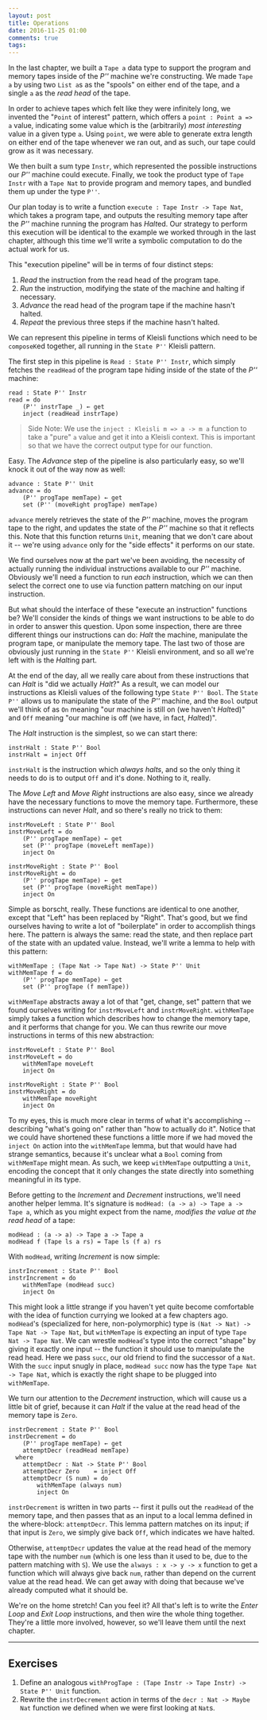 ```yaml
---
layout: post
title: Operations
date: 2016-11-25 01:00
comments: true
tags:
---
```


In the last chapter, we built a `Tape a` data type to support the program and
memory tapes inside of the *P''* machine we're constructing. We made `Tape a` by
using two `List a`s as the "spools" on either end of the tape, and a single `a`
as the *read head* of the tape.

In order to achieve tapes which felt like they were infinitely long, we invented
the "`Point` of interest" pattern, which offers a `point : Point a => a` value,
indicating some value which is the (arbitrarily) *most interesting* value in a
given type `a`. Using `point`, we were able to generate extra length on either
end of the tape whenever we ran out, and as such, our tape could grow as it was
necessary.

We then built a sum type `Instr`, which represented the possible instructions
our *P''* machine could execute. Finally, we took the product type of `Tape
Instr` with a `Tape Nat` to provide program and memory tapes, and bundled them
up under the type `P''`.

Our plan today is to write a function `execute : Tape Instr -> Tape Nat`, which
takes a program tape, and outputs the resulting memory tape after the *P''*
machine running the program has *Halt*ed. Our strategy to perform this execution
will be identical to the example we worked through in the last chapter, although
this time we'll write a symbolic computation to do the actual work for us.

This "execution pipeline" will be in terms of four distinct steps:

1) *Read* the instruction from the read head of the program tape.
2) *Run* the instruction, modifying the state of the machine and halting if
   necessary.
3) *Advance* the read head of the program tape if the machine hasn't halted.
4) *Repeat* the previous three steps if the machine hasn't halted.

We can represent this pipeline in terms of Kleisli functions which need to be
`composeK`ed together, all running in the `State P''` Kleisli pattern.

The first step in this pipeline is `Read : State P'' Instr`, which simply
fetches the `readHead` of the program tape hiding inside of the state of the
*P''* machine:

```
read : State P'' Instr
read = do
    (P'' instrTape _) ← get
    inject (readHead instrTape)
```

> Side Note: We use the `inject : Kleisli m => a -> m a` function to take a
> "pure" `a` value and get it into a Kleisli context. This is important so that
> we have the correct output type for our function.

Easy. The *Advance* step of the pipeline is also particularly easy, so we'll
knock it out of the way now as well:

```
advance : State P'' Unit
advance = do
    (P'' progTape memTape) ← get
    set (P'' (moveRight progTape) memTape)
```

`advance` merely retrieves the state of the *P''* machine, moves the program
tape to the right, and updates the state of the *P''* machine so that it
reflects this. Note that this function returns `Unit`, meaning that we don't
care about it -- we're using `advance` only for the "side effects" it performs
on our state.

We find ourselves now at the part we've been avoiding, the necessity of actually
running the individual instructions available to our *P''* machine. Obviously
we'll need a function to run *each* instruction, which we can then select the
correct one to use via function pattern matching on our input instruction.

But what should the interface of these "execute an instruction" functions be?
We'll consider the kinds of things we want instructions to be able to do in
order to answer this question. Upon some inspection, there are three different
things our instructions can do: *Halt* the machine, manipulate the program tape,
or manipulate the memory tape. The last two of those are obviously just running
in the `State P''` Kleisli environment, and so all we're left with is the
*Halt*ing part.

At the end of the day, all we really care about from these instructions that can
*Halt* is "did we actually *Halt*?" As a result, we can model our instructions
as Kleisli values of the following type `State P'' Bool`. The `State P''` allows
us to manipulate the state of the *P''* machine, and the `Bool` output we'll
think of as `On` meaning "our machine is still on (we haven't *Halt*ed)" and
`Off` meaning "our machine is off (we have, in fact,  *Halt*ed)".

The *Halt* instruction is the simplest, so we can start there:

```
instrHalt : State P'' Bool
instrHalt = inject Off
```

`instrHalt` is the instruction which *always halts*, and so the only thing it
needs to do is to output `Off` and it's done. Nothing to it, really.

The *Move Left* and *Move Right* instructions are also easy, since we already
have the necessary functions to move the memory tape. Furthermore, these
instructions can never *Halt*, and so there's really no trick to them:

```
instrMoveLeft : State P'' Bool
instrMoveLeft = do
    (P'' progTape memTape) ← get
    set (P'' progTape (moveLeft memTape))
    inject On
```

```
instrMoveRight : State P'' Bool
instrMoveRight = do
    (P'' progTape memTape) ← get
    set (P'' progTape (moveRight memTape))
    inject On
```

Simple as borscht, really. These functions are identical to one another, except
that "Left" has been replaced by "Right". That's good, but we find ourselves
having to write a lot of "boilerplate" in order to accomplish things here. The
pattern is always the same: read the state, and then replace part of the state
with an updated value. Instead, we'll write a lemma to help with this pattern:

```
withMemTape : (Tape Nat -> Tape Nat) -> State P'' Unit
withMemTape f = do
    (P'' progTape memTape) ← get
    set (P'' progTape (f memTape))
```

`withMemTape` abstracts away a lot of that "get, change, set" pattern that we
found ourselves writing for `instrMoveLeft` and `instrMoveRight`. `withMemTape`
simply takes a function which describes how to change the memory tape, and it
performs that change for you.  We can thus rewrite our move instructions in
terms of this new abstraction:

```
instrMoveLeft : State P'' Bool
instrMoveLeft = do
    withMemTape moveLeft
    inject On
```

```
instrMoveRight : State P'' Bool
instrMoveRight = do
    withMemTape moveRight
    inject On
```

To my eyes, this is much more clear in terms of what it's accomplishing --
describing "what's going on" rather than "how to actually do it". Notice that we
could have shortened these functions a little more if we had moved the `inject
On` action into the `withMemTape` lemma, but that would have had strange
semantics, because it's unclear what a `Bool` coming from `withMemTape` might
mean. As such, we keep `withMemTape` outputting a `Unit`, encoding the concept
that it only changes the state directly into something meaningful in its type.

Before getting to the *Increment* and *Decrement* instructions, we'll need
another helper lemma. It's signature is `modHead: (a -> a) -> Tape a -> Tape a`,
which as you might expect from the name, *modifies the value at the read head*
of a tape:

```
modHead : (a -> a) -> Tape a -> Tape a
modHead f (Tape ls a rs) = Tape ls (f a) rs
```

With `modHead`, writing *Increment* is now simple:

```
instrIncrement : State P'' Bool
instrIncrement = do
    withMemTape (modHead succ)
    inject On
```

This might look a little strange if you haven't yet quite become comfortable
with the idea of function currying we looked at a few chapters ago. `modHead`'s
(specialized for here, non-polymorphic) type is `(Nat -> Nat) -> Tape Nat ->
Tape Nat`, but `withMemTape` is expecting an input of type `Tape Nat -> Tape
Nat`. We can wrestle `modHead`'s type into the correct "shape" by giving it
exactly one input -- the function it should use to manipulate the read head.
Here we pass `succ`, our old friend to find the successor of a `Nat`. With the
`succ` input snugly in place, `modHead succ` now has the type `Tape Nat -> Tape
Nat`, which is exactly the right shape to be plugged into `withMemTape`.

We turn our attention to the *Decrement* instruction, which will cause us a
little bit of grief, because it can *Halt* if the value at the read head of the
memory tape is `Zero`.

```
instrDecrement : State P'' Bool
instrDecrement = do
    (P'' progTape memTape) ← get
    attemptDecr (readHead memTape)
  where
    attemptDecr : Nat -> State P'' Bool
    attemptDecr Zero    = inject Off
    attemptDecr (S num) = do
        withMemTape (always num)
        inject On
```

`instrDecrement` is written in two parts -- first it pulls out the `readHead` of
the memory tape, and then passes that as an input to a local lemma defined in
the where-block: `attemptDecr`. This lemma pattern matches on its input; if that
input is `Zero`, we simply give back `Off`, which indicates we have halted.

Otherwise, `attemptDecr` updates the value at the read head of the memory tape
with the number `num` (which is one less than it used to be, due to the pattern
matching with `S`). We use the `always : x -> y -> x` function to get a function
which will always give back `num`, rather than depend on the current value at
the read head. We can get away with doing that because we've already computed
what it should be.

We're on the home stretch! Can you feel it? All that's left is to write the
*Enter Loop* and *Exit Loop* instructions, and then wire the whole thing
together. They're a little more involved, however, so we'll leave them until
the next chapter.

---

## Exercises

1) Define an analogous `withProgTape : (Tape Instr -> Tape Instr) -> State P'' Unit` function.
2) Rewrite the `instrDecrement` action in terms of the `decr : Nat -> Maybe Nat`
   function we defined when we were first looking at `Nat`s.
